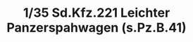 ---
layout: product
title: "1/35 Sd.Kfz.221 Leichter Panzerspahwagen (s.Pz.B.41)"
price: "TBA" 
desc: "Maketa"
img_path: "/assets/img/BRNC35033.webp"
brand: "Bronco"
available: false
special_offer: false
new: false
soon: false
cat: "010000"
subcat: "015800"
subsubcat: "0N/A"
sifra: "BRNC35033"
popular: false
---